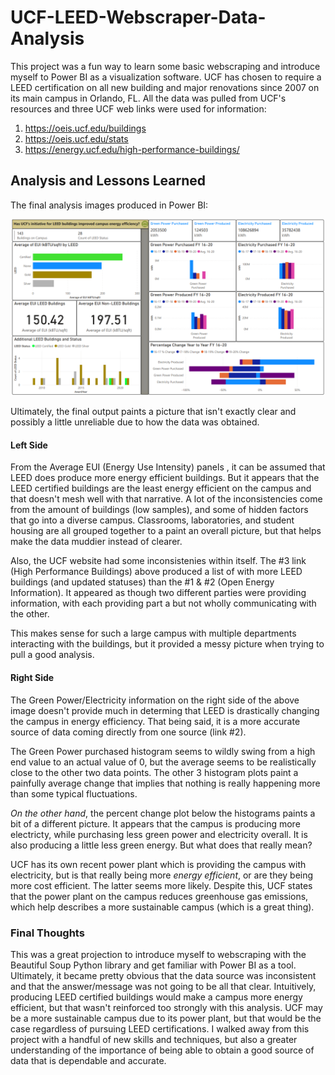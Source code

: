 # UCF-LEED-Webscraper-Data-Analysis


This project was a fun way to learn some basic webscraping and introduce myself to Power BI as a visualization software. UCF has chosen to require a LEED certification on all new building and major renovations since 2007 on its main campus in Orlando, FL. All the data was pulled from UCF's resources and three UCF web links were used for information:

1) https://oeis.ucf.edu/buildings 
2) https://oeis.ucf.edu/stats
3) https://energy.ucf.edu/high-performance-buildings/


## Analysis and Lessons Learned

The final analysis images produced in Power BI:

![](https://github.com/zdiam/UCF-LEED-Webscraper-Data-Analysis/blob/main/Reference%20Images/PowerBI%20Output.PNG)

Ultimately, the final output paints a picture that isn't exactly clear and possibly a little unreliable due to how the data was obtained.

#### Left Side 

From the Average EUI (Energy Use Intensity) panels , it can be assumed that LEED does produce more energy efficient buildings. But it appears that the LEED certified buildings are the least energy efficient on the campus and that doesn't mesh well with that narrative. A lot of the inconsistencies come from the amount of buildings (low samples), and some of hidden factors that go into a diverse campus. Classrooms, laboratories, and student housing are all grouped together to a paint an overall picture, but that helps make the data muddier instead of clearer.

Also, the UCF website had some inconsistenies within itself. The #3 link (High Performance Buildings) above produced a list of with more LEED buildings (and updated statuses) than the #1 & #2 (Open Energy Information). It appeared as though two different parties were providing information, with each providing part a but not wholly communicating with the other. 

This makes sense for such a large campus with multiple departments interacting with the buildings, but it provided a messy picture when trying to pull a good analysis.

#### Right Side

The Green Power/Electricity information on the right side of the above image doesn't provide much in determing that LEED is drastically changing the campus in energy efficiency. That being said, it is a more accurate source of data coming directly from one source (link #2).

The Green Power purchased histogram seems to wildly swing from a high end value to an actual value of 0, but the average seems to be realistically close to the other two data points. The other 3 histogram plots paint a painfully average change that implies that nothing is really happening more than some typical fluctuations. 

*On the other hand*, the percent change plot below the histograms paints a bit of a different picture. It appears that the campus is producing more electricty, while purchasing less green power and electricity overall. It is also producing a little less green energy. But what does that really mean?

UCF has its own recent power plant which is providing the campus with electricity, but is that really being more *energy efficient*, or are they being more cost efficient. The latter seems more likely. Despite this, UCF states that the power plant on the campus reduces greenhouse gas emissions, which help describes a more sustainable campus (which is a great thing).

### Final Thoughts

This was a great projection to introduce myself to webscraping with the Beautiful Soup Python library and get familiar with Power BI as a tool. Ultimately, it became pretty obvious that the data source was inconsistent and that the answer/message was not going to be all that clear. Intuitively, producing LEED certified buildings would make a campus more energy efficient, but that wasn't reinforced too strongly with this analysis. UCF may be a more sustainable campus due to its power plant, but that would be the case regardless of pursuing LEED certifications. I walked away from this project with a handful of new skills and techniques, but also a greater understanding of the importance of being able to obtain a good source of data that is dependable and accurate.
